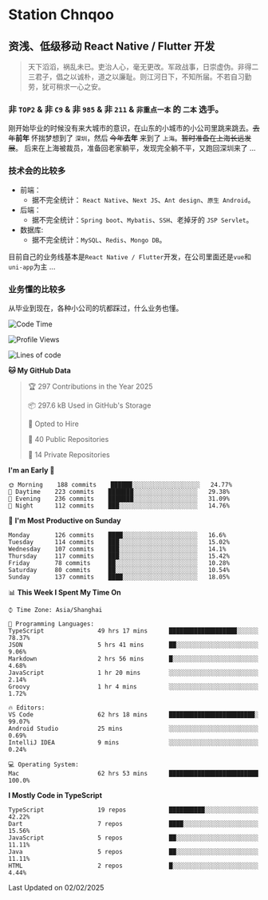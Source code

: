 # Station Chnqoo

## 资浅、低级移动 React Native / Flutter 开发

> 天下滔滔，祸乱未已。吏治人心，毫无更改。军政战事，日崇虚伪。非得二三君子，倡之以诚朴，道之以廉耻。则江河日下，不知所届。不若自习勤劳，犹可稍求一心之安。

### 非 `TOP2` & 非 `C9` & 非 `985` & 非 `211` & `非重点一本` 的 `二本` 选手。

刚开始毕业的时候没有来大城市的意识，在山东的小城市的小公司里跳来跳去。~~去年~~**前年** 怀揣梦想到了 `深圳`，然后 ~~今年~~**去年** 来到了 `上海`。~~暂时准备在上海长远发展~~。
后来在上海被裁员，准备回老家躺平，发现完全躺不平，又跑回深圳来了 ...

### 技术会的比较多

- 前端：
  - 据不完全统计： `React Native`、`Next JS`、`Ant design`、`原生 Android`。
- 后端：
  - 据不完全统计：`Spring boot`、`Mybatis`、`SSH`、老掉牙的 `JSP Servlet`。
- 数据库:
  - 据不完全统计：`MySQL`、`Redis`、`Mongo DB`。

目前自己的业务线基本是`React Native / Flutter`开发，在公司里面还是`vue`和`uni-app`为主 ...

### 业务懂的比较多

从毕业到现在，各种小公司的坑都踩过，什么业务也懂。

<!--START_SECTION:waka-->
![Code Time](http://img.shields.io/badge/Code%20Time-7%2C424%20hrs%2037%20mins-blue)

![Profile Views](http://img.shields.io/badge/Profile%20Views-0-blue)

![Lines of code](https://img.shields.io/badge/From%20Hello%20World%20I%27ve%20Written-494%20Thousand%20lines%20of%20code-blue)

**🐱 My GitHub Data** 

> 🏆 297 Contributions in the Year 2025
 > 
> 📦 297.6 kB Used in GitHub's Storage 
 > 
> 💼 Opted to Hire
 > 
> 📜 40 Public Repositories 
 > 
> 🔑 14 Private Repositories  
 > 
**I'm an Early 🐤** 

```text
🌞 Morning    188 commits    ██████░░░░░░░░░░░░░░░░░░░   24.77% 
🌆 Daytime    223 commits    ███████░░░░░░░░░░░░░░░░░░   29.38% 
🌃 Evening    236 commits    ███████░░░░░░░░░░░░░░░░░░   31.09% 
🌙 Night      112 commits    ███░░░░░░░░░░░░░░░░░░░░░░   14.76%

```
📅 **I'm Most Productive on Sunday** 

```text
Monday       126 commits    ████░░░░░░░░░░░░░░░░░░░░░   16.6% 
Tuesday      114 commits    ███░░░░░░░░░░░░░░░░░░░░░░   15.02% 
Wednesday    107 commits    ███░░░░░░░░░░░░░░░░░░░░░░   14.1% 
Thursday     117 commits    ███░░░░░░░░░░░░░░░░░░░░░░   15.42% 
Friday       78 commits     ██░░░░░░░░░░░░░░░░░░░░░░░   10.28% 
Saturday     80 commits     ██░░░░░░░░░░░░░░░░░░░░░░░   10.54% 
Sunday       137 commits    ████░░░░░░░░░░░░░░░░░░░░░   18.05%

```


📊 **This Week I Spent My Time On** 

```text
⌚︎ Time Zone: Asia/Shanghai

💬 Programming Languages: 
TypeScript               49 hrs 17 mins      ███████████████████░░░░░░   78.37% 
JSON                     5 hrs 41 mins       ██░░░░░░░░░░░░░░░░░░░░░░░   9.06% 
Markdown                 2 hrs 56 mins       █░░░░░░░░░░░░░░░░░░░░░░░░   4.68% 
JavaScript               1 hr 20 mins        ░░░░░░░░░░░░░░░░░░░░░░░░░   2.14% 
Groovy                   1 hr 4 mins         ░░░░░░░░░░░░░░░░░░░░░░░░░   1.72%

🔥 Editors: 
VS Code                  62 hrs 18 mins      ████████████████████████░   99.07% 
Android Studio           25 mins             ░░░░░░░░░░░░░░░░░░░░░░░░░   0.69% 
IntelliJ IDEA            9 mins              ░░░░░░░░░░░░░░░░░░░░░░░░░   0.24%

💻 Operating System: 
Mac                      62 hrs 53 mins      █████████████████████████   100.0%

```

**I Mostly Code in TypeScript** 

```text
TypeScript               19 repos            ██████████░░░░░░░░░░░░░░░   42.22% 
Dart                     7 repos             ████░░░░░░░░░░░░░░░░░░░░░   15.56% 
JavaScript               5 repos             ██░░░░░░░░░░░░░░░░░░░░░░░   11.11% 
Java                     5 repos             ██░░░░░░░░░░░░░░░░░░░░░░░   11.11% 
HTML                     2 repos             █░░░░░░░░░░░░░░░░░░░░░░░░   4.44%

```



 Last Updated on 02/02/2025
<!--END_SECTION:waka-->

<!---
ChenqiaoStation/ChenqiaoStation is a ✨ special ✨ repository because its `README.md` (this file) appears on your GitHub profile.
You can click the Preview link to take a look at your changes.
--->
